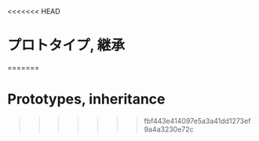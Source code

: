 <<<<<<< HEAD
# プロトタイプ, 継承
=======
# Prototypes, inheritance
>>>>>>> fbf443e414097e5a3a41dd1273ef9a4a3230e72c
